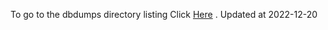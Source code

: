 To go to the dbdumps directory listing Click [Here](https://ipfs.io/ipfs/bafkreiadtak5unuuro3cpz7bxv3bpdbi4rdqnokzd4jnmoi6iadoxmexq4) . Updated at 2022-12-20